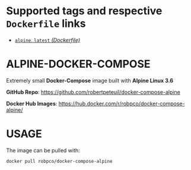 # Supported tags and respective `Dockerfile` links

- [`alpine`, `latest` _(Dockerfile)_](https://github.com/robertpeteuil/docker-compose-alpine/blob/master/Dockerfile)


# ALPINE-DOCKER-COMPOSE

Extremely small **Docker-Compose** image built with **Alpine Linux 3.6**

**GitHub Repo**: <https://github.com/robertpeteuil/docker-compose-alpine>

**Docker Hub Images**: <https://hub.docker.com/r/robpco/docker-compose-alpine/>

# USAGE

The image can be pulled with:

```shell
docker pull robpco/docker-compose-alpine
```
